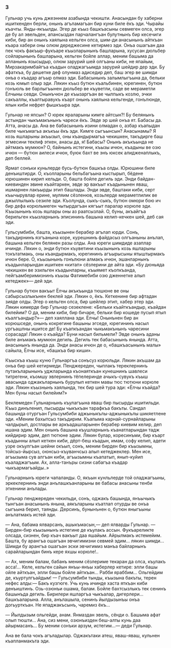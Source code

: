 ### 3

Гульнар учь кунь джеэннем азабында чекишти.
Анасындан бу хаберни ишиткенден берли, онынъ агъламагъан бир куни биле ёкъ эди.
Чырайы къачты.
Янды-якъылды.
Эгер де къыз башкъасыны севмеген олса, эгер де бу ал эвельден, апансыздан парчалангъан булутнынъ бир кесечиги киби, бир ан онынъ хаялына кельген олса, шим-ди анасынынъ айткъан къара хабери оны олюм дереджесине кетирмез эди.
Онъа ошагъан даа пек чокъ факъыр-фукъаре къызларынынъ башларына, хусусан дюльбер сойларынынъ башларына, кельген бойле аллар, меним башыма да алланынъ язысыдыр, олюм зарурий шей олгъаны киби, не япайым, Мирзакаримбайгъа къадын оладжагъымда зарурий шейдир дер эди.
Бу афаткъа, бу дешетке деф олунмаз адиседир деп, баш эгер ве шимди онъа о къадар агъыр олмаз эди.
Бабасынынъ залымлыгъына да, бельки козь юмып олыр эди.
Лякин къыз бутюн къальбинен, юрегинен, бутюн гонъюль ве барлыгъынен дюльбер ве къуветли, саде ве мераметли Ёлчыны севди.
Онынъчюн де къызаргъан ве чылпыкъ козлю, эчки сакъаллы, къалтыравукъ къарт онынъ хаялына кельгенде, гонълюнде, ялын киби нефрет фышкъыра эди.

Гульнар не япсын?
О юрек яраларыны кимге айтсын?!
Бу белянынъ астындан чыкъмакънынъ чареси ёкъ.
Эвде эр шей онъа ят.
Бабасы да.
Атта, анасы да.
Ана ве бабасынынъ изини олмадан о, азбар къапыдан биле чыкъмагъа акъкъы ёкъ эди.
Кимге сыгъынсын?
Анасынамы?
Я козь яшларыны акъызып, оны къандырмагъа чекишкен, такъдирге баш эгмесини теклиф эткен, анасы да, я!
Бабасы?
Онынъ акъкъында не айтмакъ мумкюн?
О, байнынъ истегини, къызы ичюн, къадыны ве озю ичюн — бутюн аилеси ичюн, буюк бахт ве энъ юксек алидженаплыкъ, деп беллей.

Ярмат сонъки куньлерде бусь-бутюн башкъа олды.
Юрюшини биле денъиштирди.
О, къолларыны бельбагъына кыстырып, бёдене юрюшинен кирип кельди.
О, башта бойле дегиль эди.
Энди байдан-киевинден эвине къайтаркен, эвде эр вакъыт къадынынен яваш, ишмарнен лакъырды этип башлады.
Энди эвде, баштаки киби, серт къычырувлар ерине, муляим сёзленюв, козьлерде мераметлилик ве джыллылыкъ сезиле эди.
Къолунда, сыкъ-сыкъ, бутюн омюри бою ич бир дефа корюльмеген чытырдагъан кягъыт паралар корюле эди.
Къызынынъ козь яшлары оны аз раатсызлай.
О, буны, акъайгъа берильген къызларнынъ эписининъ башына келип-кечкен шей, деб сая эди.

Гульсумбиби, башта, къызынен берабер агълап юрди.
Сонъ, такъдирнинъ язгъанына коре, курешнинъ файдасыз олгъаныны анълап, башына кельген белянен разы олды.
Ана юреги шимдиде азаплар ичинде.
Лякин о, энди бутюн къуветини къызынынъ козь яшларыны токътатмакь, оны къандырмакъ, юрегининъ агъырысыны ятыштырмакъ ичюн бере.
О, къызынынъ гонълюни алмакъ ичюн, эшанларнынъ къадынларындан ишиткен «китап» сёзлерини де айта эди.
«Бу дюньяда чекишкен ве эзильген къадынларны, къыямет къопкъанда, пейгъамберимизнинъ къызы Фатимебиби озю дженнетке алып кетеджек»— дей эди.

Гульнар бутюн вакъыт Ёлчы акъкъында тюшюне ве оны сабырсызлыкънен беклей эди.
Лякин о, ёкъ.
Кеткенине бир афтадан зияде олды.
Эгер о кельген олса, бир шейлер этип, хабер этер эди.
Лякин кимерде бир Гульнар сезеклене:
«Бельки къайткъандыр, къайдан билейим?
О да, меним киби, бир бичаре, бельки бир кошеде пусып ятып къалгъандыр?»— деп хаяллана эди.
Ёлчы!
Онынънен бир ан корюшседе, онынъ кокрегине башыны эгседе, юрегининъ насыл ургъашлны ишитсе де!
Бу къапкъандан чыкьмакънынъ чаресини сорасада!
Лякин о къайда?
Буни насыл бильмели?
Эвде онынъ аданы биле анъмакъ мумкюн дегиль.
Дегиль тек бабасынынъ янында.
Атта, анасынынъ янында да.
Энди анасы ичюн де о, «башкъасынынъ малы» сайыла, Ёлчы исе, «башкъа бир киши».

Къыскъа къыш куню Гульнаргъа сонъсуз корюльди.
Лякин акъшам да онъа бир шей кетирмеди.
Пенджереден, чыплакъ тереклернинъ путакъларынынъ уджларында къонаяткъан кунешнинъ шавлеси титрегени, къомшу эвлернинъ тёпелеринде ачыкъ-сувукъ къыш авасында оджакъларнынъ бурулып кеткен мавы тюс тютюни корюле эди.
Лякин къызнынъ хаялында, тек бир шей тура эди:
«Ёлчы къайда?
Мен буны насыл билейим?»

Беклемеден Гульнарнынъ къулагъына яваш бир пысырды ишитильди.
Къыз динъленип, пысырды чыкъкъан тарафкъа бакъты.
Сандал башында отургъан Гульсумбиби аджыныкълы-аджыныкълы шикяетлене эди.
«Меним бахытсыз такъдирим.
Къапыма карнай-сурнайларыны чалдырып, достлары ве аркъадашларынен берабер киевим келир, деп ишана эдим.
Мен онынъ башына къушларнынъ къанатларындан тадж кийдирир эдим, деп тютюне эдим.
Лякин булар, коресинъми, бир къарт къадынны алып кеткен киби, дёрт-беш къадын, имам, софу келип, адети узре окъулгъан шейни окъып, сонъ, меним бирден бир къызымны, тойсыз-йырсыз, оюнсыз-къуванчсыз алып кетеджеклер.
Мен исе, агъызыма сув алгъан киби, агъызымны къапатып, янып-куйип къаладжагъым.
Ах, алла-танъры сизни сабагъа къадар чыкъармагъайды..»

Гульнарнынъ юреги чапаланды.
О, якъын кунльлерде той оладжагъыны, эркеклернинъ энди анълашкъанларыны ве бабасы анасыны тенби эткенини анълады.

Гульнар пенджереден чекильди, сонъ, оджакъ башында, янъычыкъ тынгъан анасынынъ янына, аякъларыны къатлап отурды ве онъа сыгъына берип, таянды.
Дерсинъ, бунынънен о, бутюн яныгъыны анълатмакъ истей эди.

— Ана, бабама ялварсанъ, ашыкъмасын,— деп ялварды Гульнар.
— Бирден-бир къызынынъ истегине де къулакъ ассын.
Фукъареликте олсада, сизнен, бир къач вакъыт даа яшайым.
Айрылмакъ истемейим.
Башта, бу арангъа ошагъан эвчигимизни севмей эдим... лякин шимди...
Шимди бу арангъа ошагъан эски эвчигимиз манъа байларнынъ сарайларындан бинъ кере яхшы корюле!..

— Ах, меним балам, бабанъ меним сёзлериме текаран да олса, къулакъ асса!...
Келе, кельген сайын янъы-янъы хаберлер кетире: элли башы ойле айткъан, элли башы бойле айткъан...
Рабби яраббим...
Ольгейдим де, къуртулгъайдым!
— Гульсумбиби тынды, къызына бакъты, терен нефес алды:— Бакъ кузгюге.
Учь кунь ичинде хаста яткъан киби денъиштинъ.
Озь-озюнъи ошама, балам.
Бойле бахтсызлыкъ тек сенинъ башынъда дегиль.
Бирилери яшларгъа чыкъалар, дигерлери... башкъаларына.
Алла, анълашыла, сенинъ йылдызынъы онъа догьурткъан.
Не япаджакъсынъ, чаремиз ёкъ...

— Йылдызым ольгейди, анам.
Янмаздан эвель, сёнди о.
Башыма афат олып тюшти...
Ана, сиз мени, озюнъизден беш-алты кунь даа айырмасанъ...
Бу меним сонъки арзум, истегим...— деди Гульнар.

Ана ве бала чокъ агъладылар.
Оджакътаки атеш, яваш-яваш, кульнен къапланмакъта эди.
